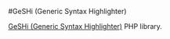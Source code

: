 #GeSHi (Generic Syntax Highlighter)

[GeSHi (Generic Syntax Highlighter)](http://qbnz.com/highlighter/) PHP library.

 
